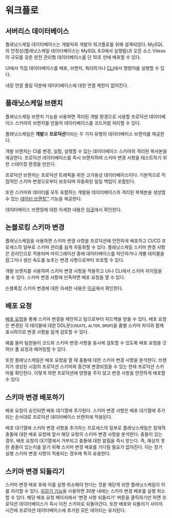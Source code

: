 # 워크플로

## 서버리스 데이터베이스

플래닛스케일 데이터베이스는 개발자와 개발자 워크플로를 위해 설계되었다. MySQL의 안정성(플래닛스케일 데이터베이스는 MySQL 8.0에서 실행됨)과 오픈 소스 Vitess의 규모를 갖춘 완전 관리형 데이터베이스를 단 10초 만에 배포할 수 있다.

UI에서 직접 데이터베이스를 배포, 브랜치, 쿼리하거나 [CLI](https://github.com/planetscale/cli#installation)에서 명령어를 실행할 수 있다.

내장 연결 풀링 덕분에 데이터베이스에 대한 연결 제한이 없어진다.

## 플래닛스케일 브랜치

플래닛스케일 브랜치 기능을 사용하면 격리된 개발 환경으로 사용할 프로덕션 데이터베이스 스키마의 브랜치를 만들어 데이터베이스를 코드처럼 처리할 수 있다.

플래닛스케일은 **개발**과 **프로덕션**이라는 두 가지 유형의 데이터베이스 브랜치를 제공한다.

개발 브랜치는 CI를 변경, 실험, 실행할 수 있는 데이터베이스 스키마의 격리된 복사본을 제공한다. 프로덕션 데이터베이스를 즉시 브랜치하여 스키마 변경 사항을 테스트하기 위한 스테이징 환경을 만든다.

프로덕션 브랜치는 프로덕션 트래픽을 위한 고가용성 데이터베이스이다. 기본적으로 직접적인 스키마 변경으로부터 보호되며 자동화된 일일 백업이 포함된다.

또한 스키마와 데이터를 모두 포함하는 개발용 데이터베이스의 격리된 복제본을 생성할 수 있는 [데이터 브랜칭™](https://planetscale.com/docs/concepts/data-branching) 기능을 제공한다.

데이터베이스 브랜칭에 대한 자세한 내용은 [이곳](https://planetscale.com/docs/concepts/branching)에서 확인한다.

## 논블로킹 스키마 변경

플래닛스케일을 사용하면 스키마 변경 사항을 프로덕션에 안전하게 배포하고 CI/CD 프로세스의 일부로 스키마 관리를 쉽게 자동화할 수 있다. 플래닛스케일 스키마 변경 사항은 온라인으로 적용되며 마이그레이션 중에 데이터베이스를 차단하거나 개별 테이블을 잠그거나 생산 속도를 늦추는 변경 사항으로부터 보호할 수 있다.

개발 브랜치를 사용하여 스키마 변경 사항을 적용하고 UI나 CLI에서 스키마 차이점을 볼 수 있다. 스키마 변경 사항에 만족하면 배포 요청을 열 수 있다.

논블록킹 스키마 변경에 대한 자세한 내용은 [이곳](https://planetscale.com/docs/concepts/nonblocking-schema-changes)에서 확인한다.

## 배포 요청

[배포 요청](https://planetscale.com/docs/concepts/deploy-requests)을 통해 스키마 변경을 제안하고 팀으로부터 피드백을 받을 수 있다. 배포 요청은 변경된 각 테이블에 대한 DDL문(`CREATE`, `ALTER`, `DROP`)을 줄별 스키마 차이와 함께 표시하므로 변경 사항을 쉽게 검토할 수 있다.

예를 들어 팀원들이 코드와 스키마 변경 사항을 동시에 검토할 수 있도록 배포 요청을 깃허브 풀 요청과 페어링할 수 있다.

또한 플래닛스케일은 배포 요청을 열 때 충돌에 대한 스키마 변경 사항을 분석한다. 브랜치가 생성된 시점의 프로덕션 스키마와 중간에 변경되었을 수 있는 현재 프로덕션 스키마를 확인한다. 이렇게 하면 프로덕션에 영향을 주지 않고 변경 사항을 안전하게 배포할 수 있다.

## 스키마 변경 배포하기

배포 요청이 승인되면 배포 대기열에 추가된다. 스키마 변경 사항은 배포 대기열에 추가되는 순서대로 프로덕션 데이터베이스 브랜치에 적용된다.

배포 대기열에 스키마 변경 사항을 추가하는 프로세스의 일부로 플래닛스케일은 잠재적 충돌에 대한 배포 요청에 앞서 해당 요청의 스키마 변경 사항을 분석한다. 충돌이 있는 경우, 배포 요청이 대기열에서 거부되고 충돌에 대한 알림을 즉시 받는다. 즉, 예상치 못한 충돌이 있는지를 알기 위해 스키마 변경 배포를 기다릴 필요가 없어진다. 이는 장기 실행 스키마 변경 사항이 적용되는 경우에 특히 유용한다.

## 스키마 변경 되돌리기

스키마 변경 배포 후에 이를 실행 취소해야 한다는 것을 깨닫게 되면 플래닛스케일이 이를 처리할 수 있다. [되감기 기능](https://planetscale.com/docs/concepts/deploy-requests#revert-a-schema-change)을 사용하면 30분 내에는 스키마 변경 배포를 실행 취소할 수 있다. 해당 배포 요청 페이지에서 '변경 사항 되돌리기' 버튼을 클릭하기만 하면 프로덕션 데이터베이스가 즉시 이전 스키마로 되돌아간다. 또한 배포와 되돌리기 사이의 시간에 프로덕션 데이터베이스에 추가된 모든 데이터는 유지된다.

